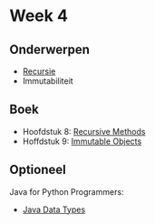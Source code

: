 # Week 4

## Onderwerpen

-   [Recursie](/topics/4a_recursie)
-   Immutabiliteit

## Boek

-   Hoofdstuk 8: [Recursive Methods](https://books.trinket.io/thinkjava2/chapter8.html)
-   Hoffdstuk 9: [Immutable Objects](https://books.trinket.io/thinkjava2/chapter9.html)

## Optioneel

Java for Python Programmers:

-   [Java Data Types](https://runestone.academy/runestone/books/published/java4python/Java4Python/javadatatypes.html)
